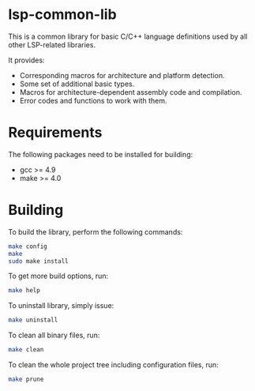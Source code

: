 # lsp-common-lib

This is a common library for basic C/C++ language definitions used by all
other LSP-related libraries.

It provides:
* Corresponding macros for architecture and platform detection.
* Some set of additional basic types.
* Macros for architecture-dependent assembly code and compilation.
* Error codes and functions to work with them.

Requirements
======

The following packages need to be installed for building:

* gcc >= 4.9
* make >= 4.0

Building
======

To build the library, perform the following commands:

```bash
make config
make
sudo make install
```

To get more build options, run:

```bash
make help
```

To uninstall library, simply issue:

```bash
make uninstall
```

To clean all binary files, run:

```bash
make clean
```

To clean the whole project tree including configuration files, run:

```bash
make prune
```
